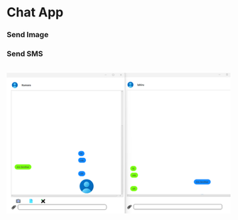 <h1> Chat App </h1>
<h3 id="test"> Send Image</h3>
<h3> Send SMS</h3>
<br>
<img  width="700px" src="src/main/resources/img/img_2.png">
